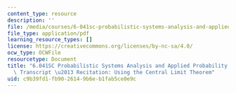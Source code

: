 ```yaml
---
content_type: resource
description: ''
file: /media/courses/6-041sc-probabilistic-systems-analysis-and-applied-probability-fall-2013/c9b39fd1fb9026149b6eb1fab5ce0e9c_MIT6_041SCF13_Using_the_CLT_300k.pdf
file_type: application/pdf
learning_resource_types: []
license: https://creativecommons.org/licenses/by-nc-sa/4.0/
ocw_type: OCWFile
resourcetype: Document
title: "6.041SC Probabilistic Systems Analysis and Applied Probability, Fall 2013\
  \ Transcript \u2013 Recitation: Using the Central Limit Theorem"
uid: c9b39fd1-fb90-2614-9b6e-b1fab5ce0e9c
---
```

